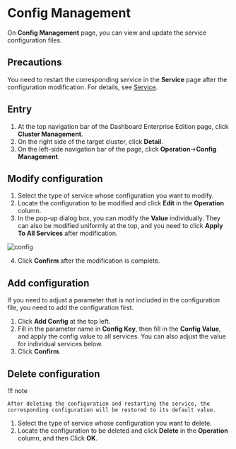 # Config Management

On **Config Management** page, you can view and update the service configuration files.

## Precautions

You need to restart the corresponding service in the **Service** page after the configuration modification. For details, see [Service](service.md).

## Entry

1. At the top navigation bar of the Dashboard Enterprise Edition page, click **Cluster Management**.
2. On the right side of the target cluster, click **Detail**.
3. On the left-side navigation bar of the page, click **Operation**->**Config Management**.

## Modify configuration

1. Select the type of service whose configuration you want to modify.
2. Locate the configuration to be modified and click **Edit** in the **Operation** column.
3. In the pop-up dialog box, you can modify the **Value** individually. They can also be modified uniformly at the top, and you need to click **Apply To All Services** after modification.

  ![config](https://docs-cdn.nebula-graph.com.cn/figures/ds_config_230327_en.png)

4. Click **Confirm** after the modification is complete.

## Add configuration

If you need to adjust a parameter that is not included in the configuration file, you need to add the configuration first.

1. Click **Add Config** at the top left.
2. Fill in the parameter name in **Config Key**, then fill in the **Config Value**, and apply the config value to all services. You can also adjust the value for individual services below.
3. Click **Confirm**.

## Delete configuration

!!! note

    After deleting the configuration and restarting the service, the corresponding configuration will be restored to its default value.

1. Select the type of service whose configuration you want to delete.
2. Locate the configuration to be deleted and click **Delete** in the **Operation** column, and then Click **OK**.